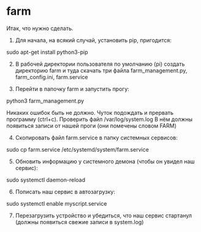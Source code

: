 # farm
Итак, что нужно сделать.

1. Для начала, на всякий случай, установить pip, пригодится:

sudo apt-get install python3-pip

2. В рабочей директории пользователя по умолчанию (pi) создать директорию farm и туда скачать три файла farm_management.py, farm_config.ini, farm.service

3. Перейти в папочку farm и запустить прогу:

python3 farm_management.py

Никаких ошибок быть не должно. Чуток подождать и прервать программу (ctrl+c). Проверить файл /var/log/system.log В нём должны появиться записи от нашей проги (они помечены словом FARM)

4. Скопировать файл farm.service в папку системных сервисов:

sudo cp farm.service /etc/systemd/system/farm.service

5. Обновить информацию у системного демона (чтобы он увидел наш сервис):

sudo systemctl daemon-reload

6. Пописать наш сервис в автозагрузку:

sudo systemctl enable myscript.service

7. Перезагрузить устройство и убедиться, что наш сервис стартанул (должны появиться свежие записи в system.log)
